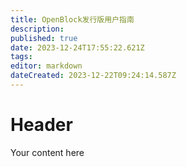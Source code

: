 ```yaml
---
title: OpenBlock发行版用户指南
description: 
published: true
date: 2023-12-24T17:55:22.621Z
tags: 
editor: markdown
dateCreated: 2023-12-22T09:24:14.587Z
---
```


# Header
Your content here